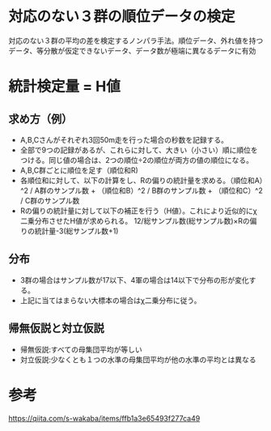 # 対応のない３群の順位データの検定
対応のない３群の平均の差を検定するノンパラ手法。順位データ、外れ値を持つデータ、等分散が仮定できないデータ、データ数が極端に異なるデータに有効

# 統計検定量 = H値
## 求め方（例）
- A,B,Cさんがそれぞれ3回50m走を行った場合の秒数を記録する。
- 全部で9つの記録があるが、これらに対して、大きい（小さい）順に順位をつける。同じ値の場合は、2つの順位÷2の順位が両方の値の順位になる。
- A,B,C群ごとに順位を足す（順位和R)
- 各順位和に対して、以下の計算をし、Rの偏りの統計量を求める。（順位和A）^2 / A群のサンプル数 + （順位和B）^2 / B群のサンプル数 + （順位和C）^2 / C群のサンプル数
- Rの偏りの統計量に対して以下の補正を行う（H値）。これにより近似的にχ二乗分布させたH値が求められる。 12/総サンプル数(総サンプル数)×Rの偏りの統計量-3(総サンプル数+1)

## 分布
- 3群の場合はサンプル数が17以下、4軍の場合は14以下で分布の形が変化する。
- 上記に当てはまらない大標本の場合はχ二乗分布に従う。

## 帰無仮説と対立仮説
- 帰無仮説:すべての母集団平均が等しい
- 対立仮説:少なくとも１つの水準の母集団平均が他の水準の平均とは異なる

# 参考
https://qiita.com/s-wakaba/items/ffb1a3e65493f277ca49